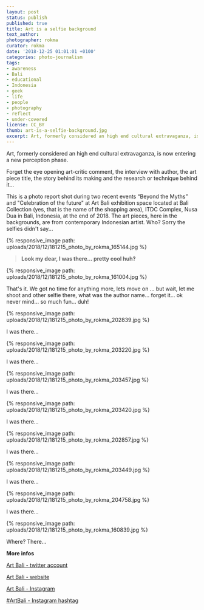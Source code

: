```yaml
---
layout: post
status: publish
published: true
title: Art is a selfie background
text_author:
photographer: rokma
curator: rokma
date: '2018-12-25 01:01:01 +0100'
categories: photo-journalism
tags:
- awareness
- Bali
- educational
- Indonesia
- geek
- life
- people
- photography
- reflect
- under-covered
license: CC_BY
thumb: art-is-a-selfie-background.jpg
excerpt: Art, formerly considered an high end cultural extravaganza, is now entering a new perception phase. Forget the eye opening art-critic comment, the interview with author, the art piece title, just click...
---
```


Art, formerly considered an high end cultural extravaganza, is now entering a new perception phase.

Forget the eye opening art-critic comment, the interview with author, the art piece title, the story behind its making and the research or technique behind it...

This is a photo report shot during two recent events “Beyond the Myths” and "Celebration of the future" at Art Bali exhibition space located at Bali Collection (yes, that is the name of the shopping area), ITDC Complex, Nusa Dua  in Bali, Indonesia, at the end of 2018. The art pieces, here in the backgrounds, are from contemporary Indonesian artist. Who? Sorry the selfies didn't say...



{% responsive_image path: uploads/2018/12/181215_photo_by_rokma_165144.jpg %}

>**Look my dear, I was there... pretty cool huh?**


{% responsive_image path: uploads/2018/12/181215_photo_by_rokma_161004.jpg %}

That's it. We got no time for anything more, lets move on ... but wait, let me shoot and other selfie there, what was the author name... forget it... ok never mind... so much fun... duh!


{% responsive_image path: uploads/2018/12/181215_photo_by_rokma_202839.jpg %}


 I was there...

{% responsive_image path: uploads/2018/12/181215_photo_by_rokma_203220.jpg %}

 I was there...

{% responsive_image path: uploads/2018/12/181215_photo_by_rokma_203457.jpg %}

 I was there...

{% responsive_image path: uploads/2018/12/181215_photo_by_rokma_203420.jpg %}

 I was there...

{% responsive_image path: uploads/2018/12/181215_photo_by_rokma_202857.jpg %}

 I was there...

{% responsive_image path: uploads/2018/12/181215_photo_by_rokma_203449.jpg %}

 I was there...

{% responsive_image path: uploads/2018/12/181215_photo_by_rokma_204758.jpg %}

 I was there...

{% responsive_image path: uploads/2018/12/181215_photo_by_rokma_160839.jpg %}

Where? There...

**More infos**

[Art Bali - twitter account](https://twitter.com/art_bali_id)

[Art Bali - website](http://artbali.co.id)

[Art Bali - Instagram](https://www.instagram.com/art.bali.id/)

[#ArtBali - Instagram hashtag](https://twitter.com/hashtag/ArtBali?src=hash)
